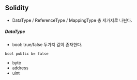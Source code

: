 ## Solidity
- DataType / ReferenceType / MappingType 총 세가지로 나뉜다.


##### DataType
- bool: true/false 두가지 값이 존재한다. 
```solidity
bool public b= false
```

- byte
- address
- uint
